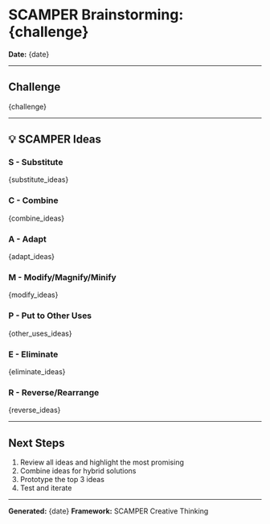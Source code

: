# SCAMPER Brainstorming: {challenge}

**Date:** {date}

---

## Challenge

{challenge}

---

## 💡 SCAMPER Ideas

### S - Substitute

{substitute_ideas}

### C - Combine

{combine_ideas}

### A - Adapt

{adapt_ideas}

### M - Modify/Magnify/Minify

{modify_ideas}

### P - Put to Other Uses

{other_uses_ideas}

### E - Eliminate

{eliminate_ideas}

### R - Reverse/Rearrange

{reverse_ideas}

---

## Next Steps

1. Review all ideas and highlight the most promising
2. Combine ideas for hybrid solutions
3. Prototype the top 3 ideas
4. Test and iterate

---

**Generated:** {date} **Framework:** SCAMPER Creative Thinking
